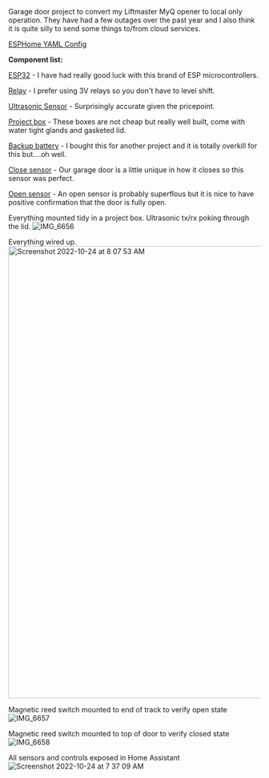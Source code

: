 Garage door project to convert my Liftmaster MyQ opener to local only operation. They have had a few outages over the past year and I also think it is quite silly to send some things to/from cloud services.

[ESPHome YAML Config](https://github.com/dadcoachengineer/garage-opener/blob/main/config.yaml)

**Component list:**

[ESP32](https://www.amazon.com/gp/product/B07BK435ZW/ref=ppx_yo_dt_b_search_asin_title?ie=UTF8&psc=1) - I have had really good luck with this brand of ESP microcontrollers.

[Relay](https://www.amazon.com/gp/product/B0798CZDR9/ref=ppx_yo_dt_b_search_asin_title?ie=UTF8&psc=1) - I prefer using 3V relays so you don't have to level shift.

[Ultrasonic Sensor](https://www.amazon.com/gp/product/B01JG09DCK/ref=ppx_yo_dt_b_search_asin_title?ie=UTF8&psc=1) - Surprisingly accurate given the pricepoint.

[Project box](https://www.amazon.com/gp/product/B08PP1W8Q3/ref=ppx_yo_dt_b_search_asin_title?ie=UTF8&psc=1) - These boxes are not cheap but really well built, come with water tight glands and gasketed lid.

[Backup battery](https://www.amazon.com/gp/product/B07YRZYLKV/ref=ppx_yo_dt_b_search_asin_title?ie=UTF8&psc=1) - I bought this for another project and it is totally overkill for this but....oh well.

[Close sensor](https://www.amazon.com/gp/product/B005H3GCW0/ref=ppx_yo_dt_b_asin_title_o02_s00?ie=UTF8&psc=1) - Our garage door is a little unique in how it closes so this sensor was perfect.

[Open sensor](https://www.amazon.com/gp/product/B01GJ82QE4/ref=ppx_yo_dt_b_asin_title_o00_s00?ie=UTF8&psc=1) - An open sensor is probably superflous but it is nice to have positive confirmation that the door is fully open.


Everything mounted tidy in a project box. Ultrasonic tx/rx poking through the lid.
![IMG_6656](https://user-images.githubusercontent.com/6666082/197527056-63d4d01e-3469-43c3-92bd-9583d641fa4e.jpg)

Everything wired up.
<img width="903" alt="Screenshot 2022-10-24 at 8 07 53 AM" src="https://user-images.githubusercontent.com/6666082/197532883-371f82c6-4992-47fc-aaa1-303b473c40eb.png">

Magnetic reed switch mounted to end of track to verify open state
![IMG_6657](https://user-images.githubusercontent.com/6666082/197527064-1663b249-679d-456b-886e-71c61924c5a7.jpg)

Magnetic reed switch mounted to top of door to verify closed state
![IMG_6658](https://user-images.githubusercontent.com/6666082/197527069-54a0d3f7-875f-4cbd-8f3d-d43318b62d37.jpg)

All sensors and controls exposed in Home Assistant
![Screenshot 2022-10-24 at 7 37 09 AM](https://user-images.githubusercontent.com/6666082/197527087-9a2ad8cb-a5d8-41c8-92b7-350b9caf5ec6.png)
